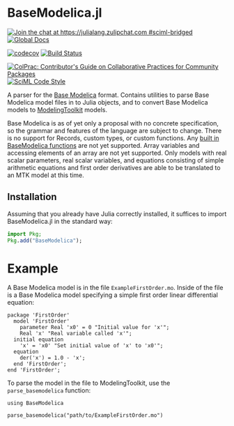 # BaseModelica.jl

[![Join the chat at https://julialang.zulipchat.com #sciml-bridged](https://img.shields.io/static/v1?label=Zulip&message=chat&color=9558b2&labelColor=389826)](https://julialang.zulipchat.com/#narrow/stream/279055-sciml-bridged)
[![Global Docs](https://img.shields.io/badge/docs-SciML-blue.svg)](https://docs.sciml.ai/BaseModelica/stable/)

[![codecov](https://codecov.io/gh/SciML/BaseModelica.jl/branch/main/graph/badge.svg)](https://app.codecov.io/gh/SciML/BaseModelica.jl)
[![Build Status](https://github.com/SciML/BaseModelica.jl/workflows/CI/badge.svg)](https://github.com/SciML/BaseModelica.jl/actions?query=workflow%3ACI)

[![ColPrac: Contributor's Guide on Collaborative Practices for Community Packages](https://img.shields.io/badge/ColPrac-Contributor%27s%20Guide-blueviolet)](https://github.com/SciML/ColPrac)
[![SciML Code Style](https://img.shields.io/static/v1?label=code%20style&message=SciML&color=9558b2&labelColor=389826)](https://github.com/SciML/SciMLStyle)

A parser for the [Base Modelica](https://github.com/modelica/ModelicaSpecification/tree/MCP/0031/RationaleMCP/0031) format. Contains utilities to parse Base Modelica model files in to Julia objects, and to convert Base Modelica models to [ModelingToolkit](https://docs.sciml.ai/ModelingToolkit/stable/) models.

Base Modelica is as of yet only a proposal with no concrete specification, so the grammar and features of the language are subject to change. 
There is no support for Records, custom types, or custom functions. Any [built in BaseModelica functions](https://github.com/modelica/ModelicaSpecification/blob/MCP/0031/RationaleMCP/0031/functions.md) are not yet supported. Array variables and accessing elements of an array are not yet supported. Only models with real scalar parameters, real scalar variables, and equations consisting of simple arithmetic equations and first order derivatives are able to be translated to an MTK model at this time.

## Installation

Assuming that you already have Julia correctly installed, it suffices to import
BaseModelica.jl in the standard way:

```julia
import Pkg;
Pkg.add("BaseModelica");
```

# Example

A Base Modelica model is in the file `ExampleFirstOrder.mo`. Inside of the file is a Base Modelica model specifying a simple first order linear differential equation:

```
package 'FirstOrder'
  model 'FirstOrder'
    parameter Real 'x0' = 0 "Initial value for 'x'";
    Real 'x' "Real variable called 'x'";
  initial equation
    'x' = 'x0' "Set initial value of 'x' to 'x0'";
  equation
    der('x') = 1.0 - 'x'; 
  end 'FirstOrder';
end 'FirstOrder';
```

To parse the model in the file to ModelingToolkit, use the `parse_basemodelica` function:

```
using BaseModelica

parse_basemodelica("path/to/ExampleFirstOrder.mo")

```
